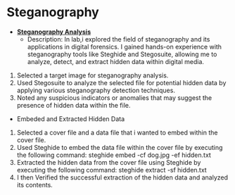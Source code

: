 # Steganography
 - <b>[Steganography Analysis](https://imgur.com/a/RrahPw9)</b>
     - Description: In lab,i explored the field of steganography and its applications in digital forensics. I gained hands-on experience with steganography tools like Steghide and Stegosuite, allowing me to analyze, detect, and extract hidden data within digital media. 
1.	Selected a target image for steganography analysis.
2.	Used Stegosuite to analyze the selected file for potential hidden data by applying various steganography detection techniques.
3.	Noted any suspicious indicators or anomalies that may suggest the presence of hidden data within the file.
   - Embeded and Extracted Hidden Data
1.	Selected a cover file and a data file that i wanted to embed within the cover file.
2.	Used Steghide to embed the data file within the cover file by executing the following command:
steghide embed -cf dog.jpg -ef hidden.txt 
3.	Extracted the hidden data from the cover file using Steghide by executing the following command:
steghide extract -sf hidden.txt 
4.	I then Verified the successful extraction of the hidden data and analyzed its contents.
